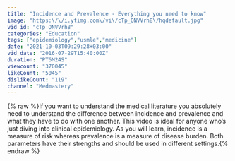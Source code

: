 ```yaml
---
title: "Incidence and Prevalence - Everything you need to know"
image: "https:\/\/i.ytimg.com\/vi\/cTp_ONVVrh8\/hqdefault.jpg"
vid_id: "cTp_ONVVrh8"
categories: "Education"
tags: ["epidemiology","usmle","medicine"]
date: "2021-10-03T09:29:28+03:00"
vid_date: "2016-07-29T15:40:00Z"
duration: "PT6M24S"
viewcount: "370045"
likeCount: "5045"
dislikeCount: "119"
channel: "Medmastery"
---
```

{% raw %}If you want to understand the medical literature you absolutely need to understand the difference between incidence and prevalence and what they have to do with one another. This video is ideal for anyone who’s just diving into clinical epidemiology. As you will learn, incidence is a measure of risk whereas prevalence is a measure of disease burden. Both parameters have their strengths and should be used in different settings.{% endraw %}
